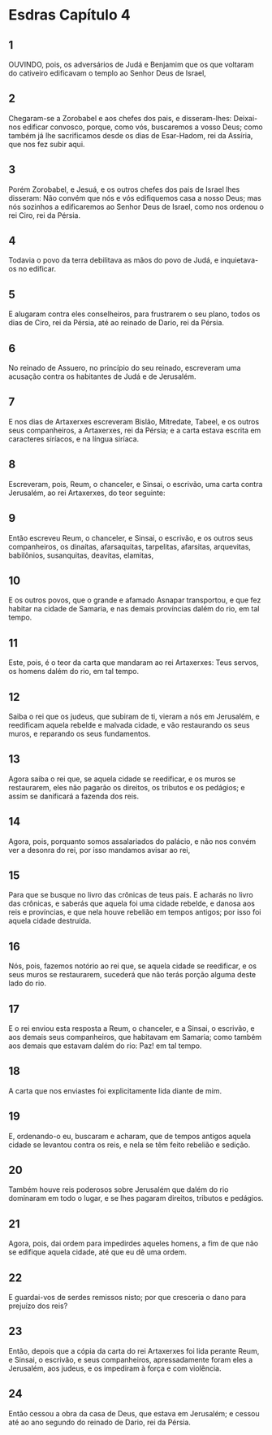 # Esdras Capítulo 4

## 1
OUVINDO, pois, os adversários de Judá e Benjamim que os que voltaram do cativeiro edificavam o templo ao Senhor Deus de Israel,

## 2
Chegaram-se a Zorobabel e aos chefes dos pais, e disseram-lhes: Deixai-nos edificar convosco, porque, como vós, buscaremos a vosso Deus; como também já lhe sacrificamos desde os dias de Esar-Hadom, rei da Assíria, que nos fez subir aqui.

## 3
Porém Zorobabel, e Jesuá, e os outros chefes dos pais de Israel lhes disseram: Não convém que nós e vós edifiquemos casa a nosso Deus; mas nós sozinhos a edificaremos ao Senhor Deus de Israel, como nos ordenou o rei Ciro, rei da Pérsia.

## 4
Todavia o povo da terra debilitava as mãos do povo de Judá, e inquietava-os no edificar.

## 5
E alugaram contra eles conselheiros, para frustrarem o seu plano, todos os dias de Ciro, rei da Pérsia, até ao reinado de Dario, rei da Pérsia.

## 6
No reinado de Assuero, no princípio do seu reinado, escreveram uma acusação contra os habitantes de Judá e de Jerusalém.

## 7
E nos dias de Artaxerxes escreveram Bislão, Mitredate, Tabeel, e os outros seus companheiros, a Artaxerxes, rei da Pérsia; e a carta estava escrita em caracteres siríacos, e na língua siríaca.

## 8
Escreveram, pois, Reum, o chanceler, e Sinsai, o escrivão, uma carta contra Jerusalém, ao rei Artaxerxes, do teor seguinte:

## 9
Então escreveu Reum, o chanceler, e Sinsai, o escrivão, e os outros seus companheiros, os dinaítas, afarsaquitas, tarpelitas, afarsitas, arquevitas, babilônios, susanquitas, deavitas, elamitas,

## 10
E os outros povos, que o grande e afamado Asnapar transportou, e que fez habitar na cidade de Samaria, e nas demais províncias dalém do rio, em tal tempo.

## 11
Este, pois, é o teor da carta que mandaram ao rei Artaxerxes: Teus servos, os homens dalém do rio, em tal tempo.

## 12
Saiba o rei que os judeus, que subiram de ti, vieram a nós em Jerusalém, e reedificam aquela rebelde e malvada cidade, e vão restaurando os seus muros, e reparando os seus fundamentos.

## 13
Agora saiba o rei que, se aquela cidade se reedificar, e os muros se restaurarem, eles não pagarão os direitos, os tributos e os pedágios; e assim se danificará a fazenda dos reis.

## 14
Agora, pois, porquanto somos assalariados do palácio, e não nos convém ver a desonra do rei, por isso mandamos avisar ao rei,

## 15
Para que se busque no livro das crônicas de teus pais. E acharás no livro das crônicas, e saberás que aquela foi uma cidade rebelde, e danosa aos reis e províncias, e que nela houve rebelião em tempos antigos; por isso foi aquela cidade destruída.

## 16
Nós, pois, fazemos notório ao rei que, se aquela cidade se reedificar, e os seus muros se restaurarem, sucederá que não terás porção alguma deste lado do rio.

## 17
E o rei enviou esta resposta a Reum, o chanceler, e a Sinsai, o escrivão, e aos demais seus companheiros, que habitavam em Samaria; como também aos demais que estavam dalém do rio: Paz! em tal tempo.

## 18
A carta que nos enviastes foi explicitamente lida diante de mim.

## 19
E, ordenando-o eu, buscaram e acharam, que de tempos antigos aquela cidade se levantou contra os reis, e nela se têm feito rebelião e sedição.

## 20
Também houve reis poderosos sobre Jerusalém que dalém do rio dominaram em todo o lugar, e se lhes pagaram direitos, tributos e pedágios.

## 21
Agora, pois, dai ordem para impedirdes aqueles homens, a fim de que não se edifique aquela cidade, até que eu dê uma ordem.

## 22
E guardai-vos de serdes remissos nisto; por que cresceria o dano para prejuízo dos reis?

## 23
Então, depois que a cópia da carta do rei Artaxerxes foi lida perante Reum, e Sinsai, o escrivão, e seus companheiros, apressadamente foram eles a Jerusalém, aos judeus, e os impediram à força e com violência.

## 24
Então cessou a obra da casa de Deus, que estava em Jerusalém; e cessou até ao ano segundo do reinado de Dario, rei da Pérsia.

